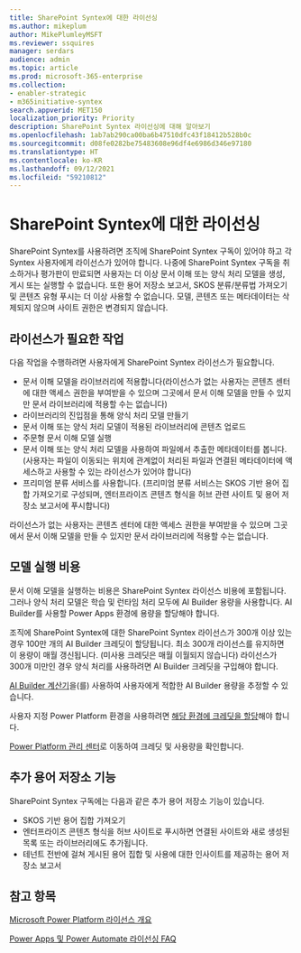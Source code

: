 ```yaml
---
title: SharePoint Syntex에 대한 라이선싱
ms.author: mikeplum
author: MikePlumleyMSFT
ms.reviewer: ssquires
manager: serdars
audience: admin
ms.topic: article
ms.prod: microsoft-365-enterprise
ms.collection:
- enabler-strategic
- m365initiative-syntex
search.appverid: MET150
localization_priority: Priority
description: SharePoint Syntex 라이선싱에 대해 알아보기
ms.openlocfilehash: 1ab7ab290ca00ba6b47510dfc43f18412b528b0c
ms.sourcegitcommit: d08fe0282be75483608e96df4e6986d346e97180
ms.translationtype: HT
ms.contentlocale: ko-KR
ms.lasthandoff: 09/12/2021
ms.locfileid: "59210812"
---
```

# <a name="licensing-for-sharepoint-syntex"></a>SharePoint Syntex에 대한 라이선싱

SharePoint Syntex를 사용하려면 조직에 SharePoint Syntex 구독이 있어야 하고 각 Syntex 사용자에게 라이선스가 있어야 합니다. 나중에 SharePoint Syntex 구독을 취소하거나 평가판이 만료되면 사용자는 더 이상 문서 이해 또는 양식 처리 모델을 생성, 게시 또는 실행할 수 없습니다. 또한 용어 저장소 보고서, SKOS 분류/분류법 가져오기 및 콘텐츠 유형 푸시는 더 이상 사용할 수 없습니다. 모델, 콘텐츠 또는 메타데이터는 삭제되지 않으며 사이트 권한은 변경되지 않습니다.
 
## <a name="tasks-requiring-a-license"></a>라이선스가 필요한 작업
 
다음 작업을 수행하려면 사용자에게 SharePoint Syntex 라이선스가 필요합니다.
 
- 문서 이해 모델을 라이브러리에 적용합니다(라이선스가 없는 사용자는 콘텐츠 센터에 대한 액세스 권한을 부여받을 수 있으며 그곳에서 문서 이해 모델을 만들 수 있지만 문서 라이브러리에 적용할 수는 없습니다)
- 라이브러리의 진입점을 통해 양식 처리 모델 만들기
- 문서 이해 또는 양식 처리 모델이 적용된 라이브러리에 콘텐츠 업로드
- 주문형 문서 이해 모델 실행
- 문서 이해 또는 양식 처리 모델을 사용하여 파일에서 추출한 메타데이터를 봅니다. (사용자는 파일이 이동되는 위치에 관계없이 처리된 파일과 연결된 메타데이터에 액세스하고 사용할 수 있는 라이선스가 있어야 합니다)
- 프리미엄 분류 서비스를 사용합니다. (프리미엄 분류 서비스는 SKOS 기반 용어 집합 가져오기로 구성되며, 엔터프라이즈 콘텐츠 형식을 허브 관련 사이트 및 용어 저장소 보고서에 푸시합니다)

라이선스가 없는 사용자는 콘텐츠 센터에 대한 액세스 권한을 부여받을 수 있으며 그곳에서 문서 이해 모델을 만들 수 있지만 문서 라이브러리에 적용할 수는 없습니다.
 
## <a name="cost-of-running-models"></a>모델 실행 비용
 
문서 이해 모델을 실행하는 비용은 SharePoint Syntex 라이선스 비용에 포함됩니다. 그러나 양식 처리 모델은 학습 및 런타임 처리 모두에 AI Builder 용량을 사용합니다. AI Builder를 사용할 Power Apps 환경에 용량을 할당해야 합니다.
 
조직에 SharePoint Syntex에 대한 SharePoint Syntex 라이선스가 300개 이상 있는 경우 100만 개의 AI Builder 크레딧이 할당됩니다. 최소 300개 라이선스를 유지하면 이 용량이 매월 갱신됩니다. (미사용 크레딧은 매월 이월되지 않습니다) 라이선스가 300개 미만인 경우 양식 처리를 사용하려면 AI Builder 크레딧을 구입해야 합니다.
 
[AI Builder 계산기](https://powerapps.microsoft.com/ai-builder-calculator)을(를) 사용하여 사용자에게 적합한 AI Builder 용량을 추정할 수 있습니다.

사용자 지정 Power Platform 환경을 사용하려면 [해당 환경에 크레딧을 할당](/power-platform/admin/capacity-add-on)해야 합니다.

[Power Platform 관리 센터](https://admin.powerplatform.microsoft.com/resources/capacity)로 이동하여 크레딧 및 사용량을 확인합니다.
  
## <a name="additional-term-store-features"></a>추가 용어 저장소 기능
 
SharePoint Syntex 구독에는 다음과 같은 추가 용어 저장소 기능이 있습니다.
 
- SKOS 기반 용어 집합 가져오기
- 엔터프라이즈 콘텐츠 형식을 허브 사이트로 푸시하면 연결된 사이트와 새로 생성된 목록 또는 라이브러리에도 추가됩니다.
- 테넌트 전반에 걸쳐 게시된 용어 집합 및 사용에 대한 인사이트를 제공하는 용어 저장소 보고서


## <a name="see-also"></a>참고 항목

[Microsoft Power Platform 라이선스 개요](/power-platform/admin/pricing-billing-skus)

[Power Apps 및 Power Automate 라이선싱 FAQ](/power-platform/admin/powerapps-flow-licensing-faq)
